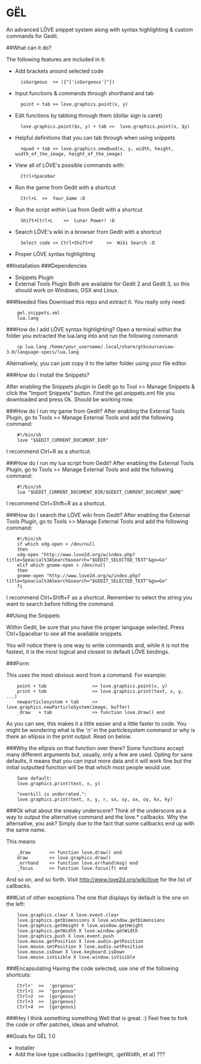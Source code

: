 GËL
===

An advanced LÖVE snippet system along with syntax highlighting & custom commands for Gedit.



##What can it do?

The following features are included in it:
- Add brackets around selected code

		isGorgeous 	>> ({"['isGorgeous']"})
        
- Input functions & commands through shorthand and tab

		point + tab	>> love.graphics.point(x, y)
        
- Edit functions by tabbing through them (dollar sign is caret)

		love.graphics.point($x, y) + tab >>  love.graphics.point(x, $y)
        
- Helpful definitions that you can tab through when using snippets

		nquad + tab >> love.graphics.newQuad(x, y, width, height, width_of_the_image, height_of_the_image)
        
- View all of LÖVE's possible commands with:

		Ctrl+Spacebar
        
- Run the game from Gedit with a shortcut

		Ctrl+L 	>>  Your_Game :D
        
- Run the script within Lua from Gedit with a shortcut

		Shift+Ctrl+L 	>>  Lunar Power! :D
        
- Search LÖVE's wiki in a browser from Gedit with a shortcut

		Select code >> Ctrl+Shift+F 	>>  Wiki Search :D
        
- Proper LÖVE syntax highlighting

##Installation
###Dependencies
- Snippets Plugin
- External Tools Plugin
Both are available for Gedit 2 and Gedit 3, so this should work on Windows, OSX and Linux.

###Needed files
Download this repo and extract it. You really only need:

		gel.snippets.xml
		lua.lang
		
###How do I add LÖVE syntax highlighting?
Open a terminal within the folder you extracted the lua.lang into and run the following command:

		cp lua.lang /home/your_username/.local/share/gtksourceview-3.0/language-specs/lua.lang
	
Alternatively, you can just copy it to the latter folder using your file editor.

###How do I install the Snippets?

After enabling the Snippets plugin in Gedit go to Tool >> Manage Snippets & click the "Import Snippets" button. Find the gel.snippets.xml file you downloaded and press Ok. Should be working now.

###How do I run my game from Gedit?
After enabling the External Tools Plugin, go to Tools >> Manage External Tools and add the following command:
	
		#!/bin/sh
		love "$GEDIT_CURRENT_DOCUMENT_DIR"

I recommend Ctrl+R as a shortcut.
		
###How do I run my lua script from Gedit?
After enabling the External Tools Plugin, go to Tools >> Manage External Tools and add the following command:
	
		#!/bin/sh
		lua "$GEDIT_CURRENT_DOCUMENT_DIR/$GEDIT_CURRENT_DOCUMENT_NAME"
		
I recommend Ctrl+Shift+R as a shortcut.
		
###How do I search the LÖVE wiki from Gedit?
After enabling the External Tools Plugin, go to Tools >> Manage External Tools and add the following command:
	
		#!/bin/sh
		if which xdg-open > /dev/null
		then
		xdg-open "http://www.love2d.org/w/index.php?title=Speacial%3ASearch&search="$GEDIT_SELECTED_TEXT"&go=Go"
		elif which gnome-open > /dev/null
		then
		gnome-open "http://www.love2d.org/w/index.php?title=Speacial%3ASearch&search="$GEDIT_SELECTED_TEXT"&go=Go"
		fi

I recommend Ctrl+Shift+F as a shortcut.
Remember to select the string you want to search before hitting the command.

##Using the Snippets

Within Gedit, be sure that you have the proper language selected.
Press Ctrl+Spacebar to see all the available snippets.

You will notice there is one way to write commands and, while it is not the fastest, it is the most logical and closest to default LÖVE bindings.

###Form

This uses the most obvious word from a command. For example:

		point + tab 				>> love.graphics.point(x, y)
		print + tab 				>> love.graphics.print(text, x, y, ...)
		newparticlesystem + tab		>> love.graphics.newParticleSystem(image, buffer)
		_draw	+ tab				>> function love.draw() end
		
As you can see, this makes it a little easier and a little faster to code.
You might be wondering what is the 'n' in the particlesystem command or why is there an ellipsis in the print output. Read on below.


###Why the ellipsis on that function over there?
Some functions accept many different arguments but, usually, only a few are used. Opting for sane defaults, it means that you *can* input more data and it will work fine but the initial outputted function will be that which most people would use.

		Sane default:
		love.graphics.print(text, x, y)
		
		"overkill is underrated.":
		love.graphics.print(text, x, y, r, sx, sy, ox, oy, kx, ky)

###Ok what about the sneaky underscore?
Think of the underscore as a way to output the alternative command and the love.* callbacks. Why the alternative, you ask? Simply due to the fact that some callbacks end up with the same name.

This means:

		_draw 		>> function love.draw() end
        draw		>> love.graphics.draw()
		_errhand 	>> function love.errhand(msg) end
		_focus 		>> function love.focus(f) end

And so on, and so forth. Visit http://www.love2d.org/wiki/love for the list of callbacks.

###List of other exceptions
The one that displays by default is the one on the left:

		love.graphics.clear X love.event.clear
		love.graphics.getDimensions X love.window.getDimensions
		love.graphics.getHeight X love.window.getHeight 
		love.graphics.getWidth X love.window.getWidth
		love.graphics.push X love.event.push
		love.mouse.getPosition X love.audio.getPosition 
		love.mouse.setPosition X love.audio.setPosition 
		love.mouse.isDown X love.keyboard.isDown
		love.mouse.isVisible X love.window.isVisible

###Encapsulating
Having the code selected, use one of the following shortcuts:

		Ctrl+'	>>	'gorgeous'
		Ctrl+1	>>	"gorgeous"
		Ctrl+2	>>	(gorgeous)
		Ctrl+3	>>	[gorgeous]
		Ctrl+4	>>	{gorgeous}

###Hey I think something something
Well that is great. :)
Feel free to fork the code or offer patches, ideas and whatnot.

##Goals for GËL 1.0
- Installer
- Add the love type callbacks (:getHeight, :getWidth, et al)
???
